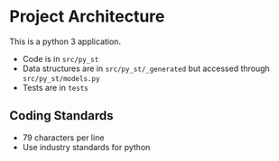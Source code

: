 # Project Architecture

This is a python 3 application.

- Code is in `src/py_st`
- Data structures are in `src/py_st/_generated` but accessed through `src/py_st/models.py`
- Tests are in `tests`

## Coding Standards

- 79 characters per line
- Use industry standards for python
